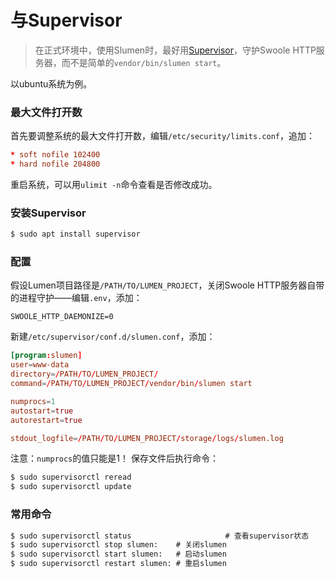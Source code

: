 # 与Supervisor
> 在正式环境中，使用Slumen时，最好用[Supervisor](http://supervisord.org/)，守护Swoole HTTP服务器，而不是简单的`vendor/bin/slumen start`。

以ubuntu系统为例。

### 最大文件打开数
首先要调整系统的最大文件打开数，编辑`/etc/security/limits.conf`，追加：
```conf
* soft nofile 102400
* hard nofile 204800
```
重启系统，可以用`ulimit -n`命令查看是否修改成功。

### 安装Supervisor
```cmd
$ sudo apt install supervisor
```

### 配置
假设Lumen项目路径是`/PATH/TO/LUMEN_PROJECT`，关闭Swoole HTTP服务器自带的进程守护——编辑`.env`，添加：
```env
SWOOLE_HTTP_DAEMONIZE=0
```

新建`/etc/supervisor/conf.d/slumen.conf`，添加：
```conf
[program:slumen]
user=www-data
directory=/PATH/TO/LUMEN_PROJECT/
command=/PATH/TO/LUMEN_PROJECT/vendor/bin/slumen start

numprocs=1
autostart=true
autorestart=true

stdout_logfile=/PATH/TO/LUMEN_PROJECT/storage/logs/slumen.log
```

注意：`numprocs`的值只能是1！
保存文件后执行命令：
```cmd
$ sudo supervisorctl reread
$ sudo supervisorctl update
```

### 常用命令
```cmd
$ sudo supervisorctl status                     # 查看supervisor状态
$ sudo supervisorctl stop slumen:    # 关闭slumen
$ sudo supervisorctl start slumen:   # 启动slumen
$ sudo supervisorctl restart slumen: # 重启slumen
```